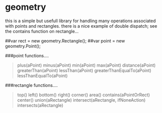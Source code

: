 geometry
========

this is a simple but usefull library for handling many operations associated with points and rectangles.
there is a nice example of double dispatch; see the contains function on rectangle...

##var rect = new geometry.Rectangle();
##var point = new geometry.Point();

###point functions....
>plus(aPoint)
>minus(aPoint)
>min(aPoint)
>max(aPoint)
>distance(aPoint)
>greaterThan(aPoint)
>lessThan(aPoint)
>greaterThanEqualTo(aPoint)
>lessThanEqualTo(aPoint)

###rectangle functions....
>top()
>left()
>bottom()
>right()
>corner()
>area()
>contains(aPointOrRect)
>center()
>union(aRectangle)
>intersect(aRectangle, ifNoneAction)
>intersects(aRectangle)


